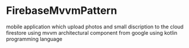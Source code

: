 # FirebaseMvvmPattern
mobile application which upload photos and small discription to the cloud firestore using mvvm architectural component from google using kotlin programming language
